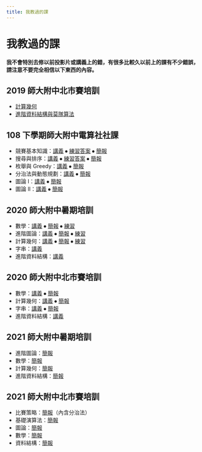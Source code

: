 ```yaml
---
title: 我教過的課
---
```

# 我教過的課

**我不會特別去修以前投影片或講義上的錯，有很多比較久以前上的課有不少錯誤，請注意不要完全相信以下東西的內容。**

## 2019 師大附中北市賽培訓
- [計算幾何](https://hackmd.io/@wiwiho/SJJJXCuKr/)
- [進階資料結構與莫隊算法](https://hackmd.io/@wiwiho/SJPF5GrqB)

## 108 下學期師大附中電算社社課
- 競賽基本知識：[講義](https://drive.google.com/file/d/1zKU1k9WOu37fmAHyaePmZEI_jwDM81s4/view?usp=sharing) ⦁ [練習答案](https://drive.google.com/file/d/1sDuIcpVw-L1yX6pAvRcY7DMBp9GRtb_s/view?usp=sharing) ⦁ [簡報](https://hackmd.io/@wiwiho/crc1082algo01)
- 搜尋與排序：[講義](https://drive.google.com/open?id=1j_4irJ5BqZwv3XJ5rAQ_ZZm8gS0_WQq2) ⦁ [練習答案](https://drive.google.com/open?id=1aAV-l5eUdbvAdWIjmjUKtI7MEDQuJxZ2) ⦁ [簡報](https://hackmd.io/@wiwiho/crc1082algo02)
- 枚舉與 Greedy：[講義](https://drive.google.com/file/d/16Vkr0CEnEle5QeqGRqr2bqPN2rZTPupZ/view?usp=sharing) ⦁ [簡報](https://hackmd.io/@wiwiho/crc1082algo03)
- 分治法與動態規劃：[講義](https://drive.google.com/file/d/1SxuBzDDbgmpo2j2PyXEQ2Oe8BgVqM_DH/view?usp=sharing) ⦁ [簡報](https://hackmd.io/@wiwiho/crc1082algo04)
- 圖論 I：[講義](https://drive.google.com/file/d/1ULVU0j--X5j_9WDWDchr2rnfosfb2hw-/view?usp=sharing) ⦁ [簡報](https://hackmd.io/@wiwiho/crc1082algo05)
- 圖論 II：[講義](https://drive.google.com/file/d/1RlfGR9POKmnsloUOh8jMxZS9rxnDr_nE/view?usp=sharing) ⦁ [簡報](https://hackmd.io/@wiwiho/crc1082algo06)

## 2020 師大附中暑期培訓
- 數學：[講義](https://drive.google.com/file/d/1xXk20zUGjOW5w06peq-lTYuqHWek7qDe/view?usp=sharing) ⦁ [簡報](https://drive.google.com/file/d/1X74agYn6VgjSCQRgyg9HDxbfx_sQ14zZ/view?usp=sharing) ⦁ [練習](https://hackmd.io/@wiwiho/HSNU2020summer-math)
- 進階圖論：[講義](https://drive.google.com/file/d/1oc8ABGO5HGYkgOOyu5fNtAqYZJPjG4ez/view?usp=sharing) ⦁ [簡報](https://drive.google.com/file/d/1N4q3zE--x3F5J82zfhTV9yY-yB8YTVjV/view?usp=sharing) ⦁ [練習](https://hackmd.io/@wiwiho/HSNU2020summer-advgraph)
- 計算幾何：[講義](https://drive.google.com/file/d/1D0ot4yBTYOOMpw2n28K6gkB1_52A57TK/view?usp=sharing) ⦁ [簡報](https://drive.google.com/file/d/1vEVHiDmq7GqK2o5zymBYeXA_ikPqObIa/view?usp=sharing) ⦁ [練習](https://hackmd.io/@wiwiho/HSNU2020summer-geometry)
- 字串：[講義](https://drive.google.com/file/d/1tS7L3wzmiTr378iqfaSbfvoKbXHlfAjn/view?usp=sharing)
- 進階資料結構：[講義](https://drive.google.com/file/d/1q2I8a9bznxdF6_JynzxeDvNC3abKj6qc/view?usp=sharing)

## 2020 師大附中北市賽培訓
- 數學：[講義](https://drive.google.com/file/d/1UvWuy2TrVI64HowzogGRc9wZRjrjvXqx/view?usp=sharing) ⦁ [簡報](https://drive.google.com/file/d/1cfK5-c83It0nG0KPZRpDLZAPKO9IAxwv/view?usp=sharing)
- 計算幾何：[講義](https://drive.google.com/file/d/1m22T3llYm2DpTYcif54OwvXHJYo-CsLT/view?usp=sharing) ⦁ [簡報](https://drive.google.com/file/d/1nKskqTWaTC6oEaW57s5wcraQAeKJWL0x/view?usp=sharing)
- 字串：[講義](https://drive.google.com/file/d/1xnc89nQbvL2wcdHT3OUP2alRB0aHZP6K/view?usp=sharing) ⦁ [簡報](https://drive.google.com/file/d/1tn2FLrbTSDhPyDhA7jgHhdkzPVRNnvmb/view?usp=sharing)
- 進階資料結構：[講義](https://drive.google.com/file/d/1XT5vANL4HWSprjnR4FZ9qkoMFSEzH-vE/view?usp=sharing)

## 2021 師大附中暑期培訓
- 進階圖論：[簡報](https://drive.google.com/file/d/1v2HFy6gVBVp-kC2ZV1iEwMFRIAPthEl3/view?usp=sharing)
- 數學：[簡報](https://drive.google.com/file/d/1Uycbou4RC201-DlQ-2s4foBxuTzVkuCO/view?usp=sharing)
- 計算幾何：[簡報](https://drive.google.com/file/d/1tWumEKJCgP05Hs1Ufk1B0r6HsH28VIpi/view?usp=sharing)
- 進階資料結構：[簡報](https://drive.google.com/file/d/1Dz-1vnsIGpa5zPi85xxtbkL9URMMRr6M/view?usp=sharing)

## 2021 師大附中北市賽培訓
- 比賽策略：[簡報](https://drive.google.com/file/d/1ENf2A7jyENqMrDaaOhs5tR1H3bvSwG2w/view?usp=sharing)（內含分治法）
- 基礎演算法：[簡報](https://drive.google.com/file/d/1Oaj5MKubLd6zaieRZ9C5QBEmM-PlmRrt/view?usp=sharing)
- 圖論：[簡報](https://drive.google.com/file/d/1a1mgK8KFJWNoXATHwi3E6ceStn22QmZl/view?usp=sharing)
- 數學：[簡報](https://drive.google.com/file/d/10mXQwUZ-7OQasV3DFYGN_VW8R47QNttu/view?usp=sharing)
- 資料結構：[簡報](https://drive.google.com/file/d/1VuKVgbQW8He8jzJV8bcDxHYK3edJQlD-/view?usp=sharing)
